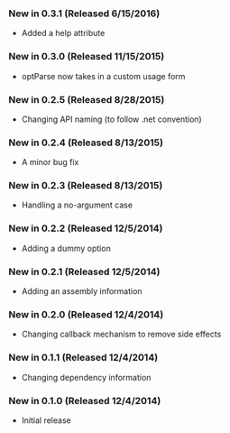 ### New in 0.3.1 (Released 6/15/2016)
* Added a help attribute

### New in 0.3.0 (Released 11/15/2015)
* optParse now takes in a custom usage form

### New in 0.2.5 (Released 8/28/2015)
* Changing API naming (to follow .net convention)

### New in 0.2.4 (Released 8/13/2015)
* A minor bug fix

### New in 0.2.3 (Released 8/13/2015)
* Handling a no-argument case

### New in 0.2.2 (Released 12/5/2014)
* Adding a dummy option

### New in 0.2.1 (Released 12/5/2014)
* Adding an assembly information

### New in 0.2.0 (Released 12/4/2014)
* Changing callback mechanism to remove side effects

### New in 0.1.1 (Released 12/4/2014)
* Changing dependency information

### New in 0.1.0 (Released 12/4/2014)
* Initial release
